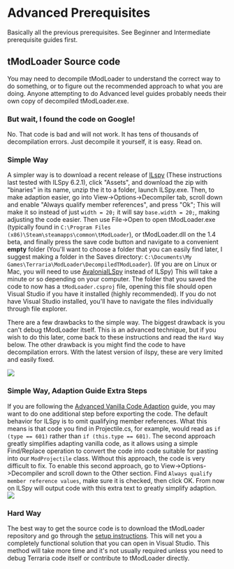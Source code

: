 # Advanced Prerequisites
Basically all the previous prerequisites. See Beginner and Intermediate prerequisite guides first. 

## tModLoader Source code
You may need to decompile tModLoader to understand the correct way to do something, or to figure out the recommended approach to what you are doing. Anyone attempting to do Advanced level guides probably needs their own copy of decompiled tModLoader.exe. 

### But wait, I found the code on Google!
No. That code is bad and will not work. It has tens of thousands of decompilation errors. Just decompile it yourself, it is easy. Read on.

### Simple Way
A simpler way is to download a recent release of [ILspy](https://github.com/icsharpcode/ILSpy/releases) (These instructions last tested with ILSpy 6.2.1), click "Assets", and download the zip with "binaries" in its name, unzip the it to a folder, launch ILSpy.exe. Then, to make adaption easier, go into View->Options->Decompiler tab, scroll down and enable "Always qualify member references", and press "Ok"; This will make it so instead of just `width = 20;` it will say `base.width = 20;`, making adjusting the code easier. Then use File->Open to open tModLoader.exe (typically found in `C:\Program Files (x86)\Steam\steamapps\common\tModLoader`), or tModLoader.dll on the 1.4 beta, and finally press the save code button and navigate to a convenient **empty** folder (You'll want to choose a folder that you can easily find later, I suggest making a folder in the Saves directory: `C:\Documents\My Games\Terraria\ModLoader\DecompiledTModLoader`). (If you are on Linux or Mac, you will need to use [AvaloniaILSpy](https://github.com/icsharpcode/AvaloniaILSpy/releases) instead of ILSpy) This will take a minute or so depending on your computer. The folder that you saved the code to now has a `tModLoader.csproj` file, opening this file should open Visual Studio if you have it installed (highly recommended). If you do not have Visual Studio installed, you'll have to navigate the files individually through file explorer.

There are a few drawbacks to the simple way. The biggest drawback is you can't debug tModLoader itself. This is an advanced technique, but if you wish to do this later, come back to these instructions and read the `Hard Way` below. The other drawback is you might find the code to have decompilation errors. With the latest version of ilspy, these are very limited and easily fixed.

![](http://i.imgur.com/ZeXH2p5.png)    

### Simple Way, Adaption Guide Extra Steps
If you are following the [Advanced Vanilla Code Adaption](https://github.com/tModLoader/tModLoader/wiki/Advanced-Vanilla-Code-Adaption) guide, you may want to do one additional step before exporting the code. The default behavior for ILSpy is to omit qualifying member references. What this means is that code you find in Projectile.cs, for example, would read as `if (type == 601)` rather than `if (this.type == 601)`. The second approach greatly simplifies adapting vanilla code, as it allows using a simple Find/Replace operation to convert the code into code suitable for pasting into our `ModProjectile` class. Without this approach, the code is very difficult to fix. To enable this second approach, go to View->Options->Decompiler and scroll down to the Other section. Find `Always qualify member reference values`, make sure it is checked, then click OK. From now on ILSpy will output code with this extra text to greatly simplify adaption.    
![](https://i.imgur.com/8hByh7p.png)    

### Hard Way
The best way to get the source code is to download the tModLoader repository and go through the [setup instructions](https://github.com/tModLoader/tModLoader/wiki/tModLoader-guide-for-contributors#getting-the-tmodloader-code-for-the-first-time). This will net you a completely functional solution that you can open in Visual Studio. This method will take more time and it's not usually required unless you need to debug Terraria code itself or contribute to tModLoader directly. 